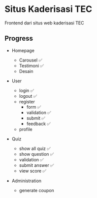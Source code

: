 # Situs Kaderisasi TEC

Frontend dari situs web kaderisasi TEC

## Progress

- Homepage
  - Carousel :white_check_mark:
  - Testimoni :white_check_mark:
  - Desain

- User
  - login :white_check_mark:
  - logout :white_check_mark:
  - register
    - form :white_check_mark:
    - validation :white_check_mark:
    - submit :white_check_mark:
    - feedback :white_check_mark:
  - profile
- Quiz
  - show all quiz :white_check_mark:
  - show question :white_check_mark:
  - validation :white_check_mark:
  - submit answer :white_check_mark:
  - view score :white_check_mark:
- Administration
  - generate coupon
